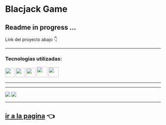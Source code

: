 # Blacjack Game 


## Readme in progress ...

Link del proyecto abajo 👇

---

### Tecnologias utilizadas:

<img src="https://cdn-icons-png.flaticon.com/512/174/174854.png" width='30px' > <img src="https://cdn-icons-png.flaticon.com/512/732/732190.png" width='30px' > <img src="https://cdn-icons-png.flaticon.com/512/5968/5968292.png" width='30px' > <img src="https://upload.wikimedia.org/wikipedia/commons/thumb/b/b2/Bootstrap_logo.svg/512px-Bootstrap_logo.svg.png" width='34px' > <img src="https://cdn.icon-icons.com/icons2/1088/PNG/512/1485282157-adobe-photoshop-raster-graphics-editor-cc-creative-cloud_78285.png" width='33px' > 



---

<!-- Este proyecto todo list lo realice para poner en practica mis conocimientos con el uso de LocalStorage para la persistencia de datos, tanto de las tareas como el dark mode y la seleccion de color de la app.


 **funcionalidades:**

- [x] Dark Mode
- [x] Seleccion de color de la app
- [x] LocalStorage
- [x] Responsive Design
- [x] Eliminar todas las tareas completadas
- [x] Filtrar tareas completadas y pendientes.
- [x] Contador dinámico de tareas totales y completadas. -->

---

![](https://i.imgur.com/HGT0Prn.jpg)
![](https://i.imgur.com/PP6gLZC.jpg)

---

## [ir a la pagina](https://heric-olier-blackjack-game.netlify.app/) 👈